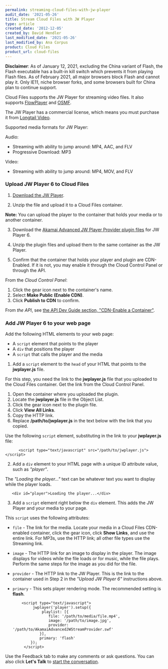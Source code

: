 ```yaml
---
permalink: streaming-cloud-files-with-jw-player
audit_date: '2021-05-26'
title: Stream Cloud Files with JW Player
type: article
created_date: '2012-12-05'
created_by: David Hendler
last_modified_date: '2021-05-26'
last_modified_by: Ana Corpus
product: Cloud Files
product_url: cloud-files
---
```


**Disclaimer**: As of January 12, 2021, excluding the China variant 
of Flash, the Flash executable has a built-in kill switch which 
prevents it from playing Flash files. As of February 2021, all major 
browsers block Flash and cannot play it. Only IE11, niche browser forks, 
and some browsers built for China plan to continue support.

Cloud Files supports the JW Player for streaming video files. It also supports [FlowPlayer](/support/how-to/cloud-files-streaming-with-flowplayer-plugins)
and [OSMF](/support/how-to/cloud-files-streaming-with-osmf-plugins).

The JW Player has a commercial license, which means you must purchase it
from [Longtail Video](https://www.longtailvideo.com/order).

Supported media formats for JW Player:

Audio:

- Streaming with ability to jump around: MP4, AAC, and FLV
- Progressive Download: MP3

Video:

- Streaming with ability to jump around: MP4, MOV, and FLV

### Upload JW Player 6 to Cloud Files

1. [Download the JW Player](https://www.longtailvideo.com/jw-player/).

2. Unzip the file and upload it to a Cloud Files container.

  **Note:** You can upload the player to the container that holds your 
  media or to another container.

3. Download the [Akamai Advanced JW Player Provider plugin files](http://mediapm.edgesuite.net/jw/) for JW Player 6.

4. Unzip the plugin files and upload them to the same container as the
JW Player.

5. Confirm that the container that holds your player and plugin are
CDN-Enabled. If it is not, you may enable it through the Cloud Control
Panel or through the API.

  From the *Cloud Control Panel*:

  1.  Click the gear icon next to the container's name.
  2.  Select **Make Public (Enable CDN)**.
  3.  Click **Publish to CDN** to confirm.

  From *the API*, see [the API Dev Guide section, "CDN-Enable a Container"](https://docs.rackspace.com/docs/cloud-files/v1/cdn-api-reference/cdn-container-services-operations).
### Add JW Player 6 to your web page

Add the following HTML elements to your web page:
  - A `script` element that points to the player
  - A `div` that positions the player
  - A `script` that calls the player and the media

1. Add a `script` element to the `head` of your HTML that points to 
the **jwplayer.js** file.

For this step, you need the link to the **jwplayer.js** file that you 
uploaded to the Cloud Files container. Get the link from the Cloud 
Control Panel.

  1. Open the container where you uploaded the plugin.
  2. Locate the **jwplayer.js** file in the Object List.
  3. Click the gear icon next to the plugin file.
  4. Click **View All Links**.
  5. Copy the HTTP link.
  6. Replace **/path/to/jwplayer.js** in the text below with the link
  that you copied.

  Use the following `script` element, substituting in the link to 
  your **jwplayer.js** file:

          <script type="text/javascript" src="/path/to/jwplayer.js"></script>

2. Add a `div` element to your HTML page with a unique ID attribute value,
such as _"player"_.

  The _"Loading the player..."_ text can be whatever text you want to 
  display while the player loads.

       <div id="player">Loading the player...</div>

3. Add a `script` element right below the `div` element. This
adds the JW Player and your media to your page.

  This `script` uses the following attributes:

 - `file` - The link for the media. Locate your media in a Cloud Files 
 CDN-enabled container, click the gear icon, click **Show Links**, and use 
 the entire link. For MP3s, use the HTTP link; all other file types use 
 the Streaming link.
- `image` - The HTTP link for an image to display in the player. The 
image displays for videos while the file loads or for music, while the 
file plays. Perform the same steps for the image as you did for the file.
- `provider` - The HTTP link to the JW Player. This is the link to the 
container used in Step 2 in the *"Upload JW Player 6"* instructions above.
- `primary` - This sets player rendering mode. The recommended setting 
is **flash**.


          <script type="text/javascript">
               jwplayer('player').setup({
                   playlist: [{
                      file: '/path/to/media/file.mp4',
                      image: '/path/to/image.jpg',
                      provider: '/path/to/AkamaiAdvancedJWStreamProvider.swf'
                  }],
                  primary: 'flash'
              });
           </script>

Use the Feedback tab to make any comments or ask questions. You can also click
**Let's Talk** to [start the conversation](https://www.rackspace.com/).
